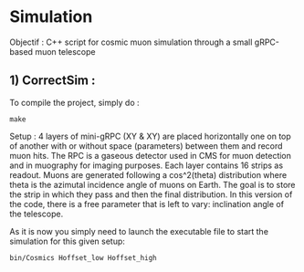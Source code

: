 # Simulation
Objectif : C++ script for cosmic muon simulation through a small gRPC-based muon telescope

## 1) CorrectSim : 

To compile the project, simply do :

```
make
```

Setup : 4 layers of mini-gRPC (XY & XY) are placed horizontally one on top of another with or without space (parameters) between them and record muon hits.
The RPC is a gaseous detector used in CMS for muon detection and in muography for imaging purposes. Each layer contains 16 strips as readout. Muons are generated following a cos^2(theta) distribution where theta is the azimutal incidence angle of muons on Earth. The goal is to store the strip in which they pass and then the final distribution. In this version of the code, there is a free parameter that is left to vary: inclination angle of the telescope.

As it is now you simply need to launch the executable file to start the simulation for this given setup:

```
bin/Cosmics Hoffset_low Hoffset_high
```

